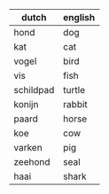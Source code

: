 | dutch     | english |
|-----------|---------|
| hond      | dog     |
| kat       | cat     |
| vogel     | bird    |
| vis       | fish    |
| schildpad | turtle  |
| konijn    | rabbit  |
| paard     | horse   |
| koe       | cow     |
| varken    | pig     |
| zeehond   | seal    |
| haai      | shark   |